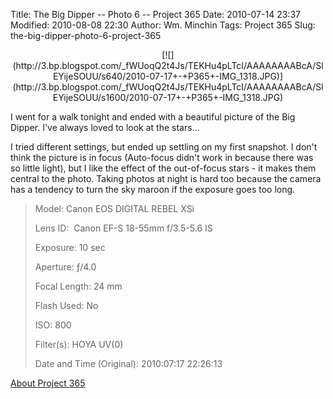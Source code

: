 Title: The Big Dipper -- Photo 6 -- Project 365
Date: 2010-07-14 23:37
Modified: 2010-08-08 22:30
Author: Wm. Minchin
Tags: Project 365
Slug: the-big-dipper-photo-6-project-365

<div class="separator" style="clear: both; text-align: center;">

<p>
[![](http://3.bp.blogspot.com/_fWUoqQ2t4Js/TEKHu4pLTcI/AAAAAAAABcA/SlEYijeSOUU/s640/2010-07-17+-+P365+-IMG_1318.JPG)](http://3.bp.blogspot.com/_fWUoqQ2t4Js/TEKHu4pLTcI/AAAAAAAABcA/SlEYijeSOUU/s1600/2010-07-17+-+P365+-IMG_1318.JPG)

</div>

I went for a walk tonight and ended with a beautiful picture of the Big
Dipper. I've always loved to look at the stars...

I tried different settings, but ended up settling on my first snapshot.
I don't think the picture is in focus (Auto-focus didn't work in because
there was so little light), but I like the effect of the out-of-focus
stars - it makes them central to the photo. Taking photos at night is
hard too because the camera has a tendency to turn the sky maroon if the
exposure goes too long.

> 
> <span style="color: #666666;">Model: </span>Canon EOS DIGITAL REBEL
> XSi
>
> <span style="color: #666666;">Lens ID: </span> Canon EF-S 18-55mm
> f/3.5-5.6 IS
>
> <span style="color: #666666;">Exposure: </span>10 sec
>
> <span style="color: #666666;">Aperture: </span>ƒ/4.0
>
> <span style="color: #666666;">Focal Length: </span>24 mm
>
> <span style="color: #666666;">Flash Used: </span>No
>
> <span style="color: #666666;">ISO: </span>800
>
> <span style="color: #666666;">Filter(s): </span>HOYA UV(0)
>
> <span style="color: #666666;">Date and Time
> (Original): </span>2010:07:17 22:26:13
>
> <p>

[About Project
365](http://blog.minchin.ca/2010/07/project-365-introduction.html)

